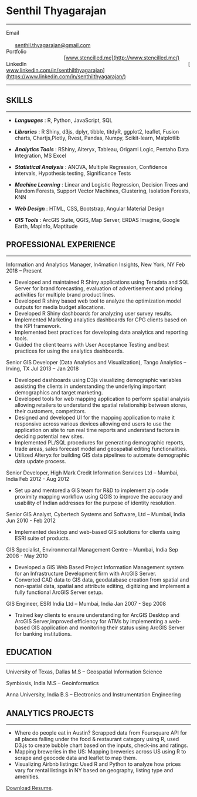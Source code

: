 Senthil Thyagarajan
============
-------------------                -------------------
Email                                                                                                                                       [senthil.thyagarajan@gmail.com](mailto:senthil.thyagarajan@gmail.com)
Portfolio                                                                                                                                                         [www.stencilled.me](http://www.stencilled.me/)
LinkedIn                                                                                                                [www.linkedin.com/in/senthilthyagarajan](https://www.linkedin.com/in/senthilthyagarajan/)
-------------------                -------------------
## SKILLS
---------

- ***Languages*** :           R, Python, JavaScript, SQL

- ***Libraries*** : 	        R Shiny, d3js, dplyr, tibble, titdyR, ggplot2, leaflet, Fusion charts, Chartjs,Plotly, Rvest, Pandas, Numpy, Scikit-learn, Matplotlib

- ***Analytics Tools*** : 		  RShiny, Alteryx, Tableau, Origami Logic, Pentaho Data Integration, MS Excel

- ***Statistical Analysis*** : 			    ANOVA, Multiple Regression, Confidence intervals, Hypothesis testing, Significance Tests

- ***Machine Learning*** : 			    Linear and Logistic Regression, Decision Trees and Random Forests, Support Vector Machines, Clustering, Isolation Forests, KNN

- ***Web Design*** : 			    HTML, CSS, Bootstrap, Angular Material Design

- ***GIS Tools*** : 			    ArcGIS Suite, QGIS, Map Server, ERDAS Imagine, Google Earth, MapInfo, Maptitude

##  PROFESSIONAL EXPERIENCE
---------------------------

Information and Analytics Manager, In4mation Insights, New York, NY                                                   Feb 2018 – Present

- Developed and maintained R Shiny applications using Teradata and SQL Server for brand forecasting, evaluation of advertisement and pricing activities for multiple brand product lines.
- Developed R shiny based web tool to analyze the optimization model outputs for media budget allocations.
- Developed R Shiny dashboards for analyzing user survey results.
- Implemented Marketing analytics dashboards for CPG clients based on the KPI framework.
- Implemented best practices for developing data analytics and reporting tools.
- Guided the client teams with User Acceptance Testing and best practices for using the analytics dashboards.

Senior GIS Developer (Data Analytics and Visualization), Tango Analytics – Irving, TX                                Jul 2013 – Jan 2018

- Developed dashboards using D3js visualizing demographic variables assisting the clients in understanding the underlying important demographics and target marketing.
- Developed tools for web mapping application to perform spatial analysis allowing retailers to understand the spatial relationship between stores, their customers, competitors.
-  Designed and developed UI for the mapping application to make it responsive across various devices allowing end users to use the application on site to run real time reports and understand factors in deciding potential new sites.
-  Implemented PL/SQL procedures for generating demographic reports, trade areas, sales forecast model and geospatial editing functionalities.
-  Utilized Alteryx for building GIS data pipelines to automate demographic data update process.

Senior Developer, High Mark Credit Information Services Ltd – Mumbai, India                             Feb 2012 - Aug 2012

-  Set up and mentored a GIS team for R&amp;D to implement zip code proximity mapping workflow using QGIS to improve the accuracy and usability of Indian addresses for the purpose of identity resolution.

Senior GIS Analyst, Cybertech Systems and Software, Ltd – Mumbai, India                                        Jun 2010 - Feb 2012

-  Implemented desktop and web-based GIS solutions for clients using ESRI suite of products.

GIS Specialist, Environmental Management Centre – Mumbai, India                                              Sep 2008 - May 2010

-  Developed a GIS Web Based Project Information Management system for an Infrastructure Development firm with ArcGIS Server.
-  Converted CAD data to GIS data, geodatabase creation from spatial and non-spatial data, spatial and attribute editing, digitizing and implement a fully functional ArcGIS Server setup.

GIS Engineer, ESRI India Ltd – Mumbai, India                                                         Jan 2007 - Sep 2008

-  Trained key clients to ensure understanding for ArcGIS Desktop and ArcGIS Server,improved efficiency for ATMs by implementing a web-based GIS application and monitoring their status using ArcGIS Server for banking institutions.

## EDUCATION
------------

University of Texas, Dallas                           M.S – Geospatial Information Science

Symbiosis, India 									  M.S – Geoinformatics

Anna University, India                                B.S – Electronics and Instrumentation Engineering

## ANALYTICS PROJECTS
------------
-  Where do people eat in Austin? Scrapped data from Foursquare API for all places falling under the food & restaurant category
using R, used D3.js to create bubble chart based on the inputs, check-ins and ratings.
-  Mapping breweries in the US: Mapping breweries across US using R to scrape and geocode data and leaflet to map them.
-  Visualizing Airbnb listings: Used R and Python to analyze how prices vary for rental listings in NY based on geography, listing
type and amenities.

<a href="https://s3.amazonaws.com/stencilfiles/SENTHIL_THYAGARAJAN_Resume.pdf" >Download Resume</a>.

